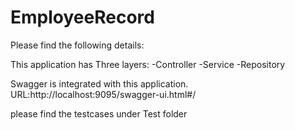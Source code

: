 # EmployeeRecord

Please find the following details:

This application has Three layers:
	    -Controller
        -Service
        -Repository

Swagger is integrated with this application.
	URL:http://localhost:9095/swagger-ui.html#/

please find the testcases under Test folder
